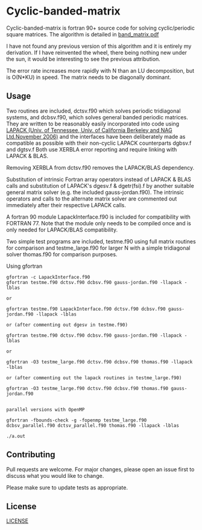 # Cyclic-banded-matrix

Cyclic-banded-matrix is fortran 90+ source code for solving cyclic/periodic square matrices.  The algorithm is detailed in [band_matrix.pdf](https://github.com/mostlyharmlessone/cyclic-banded-matrix/blob/main/band_matrix.pdf)  

I have not found any previous version of this algorithm and it is entirely my derivation. If I have reinvented the wheel, there being nothing new under the sun, it would be interesting to see the previous attribution.

The error rate increases more rapidly with N than an LU decomposition, but is O(N*KU) in speed.  The matrix needs to be diagonally dominant.

## Usage

Two routines are included, dctsv.f90 which solves periodic tridiagonal systems, and dcbsv.f90, which solves general banded periodic matrices.
They are written to be reasonably easily incorporated into code using [LAPACK (Univ. of Tennessee, Univ. of California Berkeley and NAG Ltd.November 2006)](http://www.netlib.org/lapack/) and the interfaces have been deliberately made as compatible as possible with their non-cyclic LAPACK counterparts dgbsv.f and dgtsv.f
Both use XERBLA error reporting and require linking with LAPACK & BLAS. 

Removing XERBLA from dctsv.f90 removes the LAPACK/BLAS dependency.

Substitution of intrinsic Fortran array operators instead of LAPACK & BLAS calls and substitution of LAPACK's dgesv.f  & dgetr(fsi).f by another suitable general matrix solver (e.g. the included gauss-jordan.f90).  The intrinsic operators and calls to the alternate matrix solver are commented out immediately after their respective LAPACK calls.

A fortran 90 module LapackInterface.f90 is included for compatibility with FORTRAN 77. Note that the module only needs to be compiled once and is only needed for LAPACK/BLAS compatibility.

Two simple test programs are included, testme.f90 using full matrix routines for comparison and
testme_large.f90 for larger N with a simple tridiagonal solver thomas.f90 for comparison purposes.

Using gfortran
```
gfortran -c LapackInterface.f90
gfortran testme.f90 dctsv.f90 dcbsv.f90 gauss-jordan.f90 -llapack -lblas

or

gfortran testme.f90 LapackInterface.f90 dctsv.f90 dcbsv.f90 gauss-jordan.f90 -llapack -lblas

or (after commenting out dgesv in testme.f90)

gfortran testme.f90 dctsv.f90 dcbsv.f90 gauss-jordan.f90 -llapack -lblas

or 

gfortran -O3 testme_large.f90 dctsv.f90 dcbsv.f90 thomas.f90 -llapack -lblas

or (after commenting out the lapack routines in testme_large.f90)

gfortran -O3 testme_large.f90 dctsv.f90 dcbsv.f90 thomas.f90 gauss-jordan.f90


parallel versions with OpenMP

gfortran -fbounds-check -g -fopenmp testme_large.f90 dcbsv_parallel.f90 dctsv_parallel.f90 thomas.f90 -llapack -lblas

./a.out

```

## Contributing

Pull requests are welcome. For major changes, please open an issue first to discuss what you would like to change.

Please make sure to update tests as appropriate.

## License
[LICENSE](https://github.com/mostlyharmlessone/cyclic-banded-matrix/blob/main/LICENSE)

